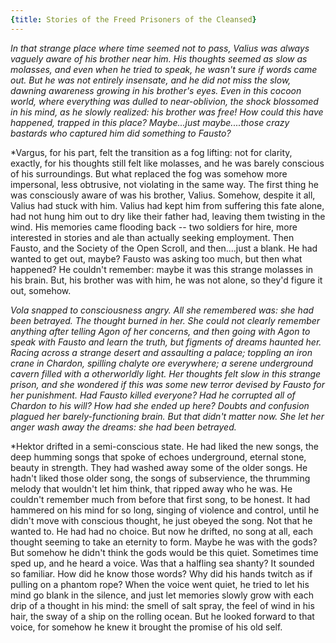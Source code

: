 ```yaml
---
{title: Stories of the Freed Prisoners of the Cleansed}
---
```

*In that strange place where time seemed not to pass, Valius was always vaguely aware of his brother near him. His thoughts seemed as slow as molasses, and even when he tried to speak, he wasn't sure if words came out. But he was not entirely insensate, and he did not miss the slow, dawning awareness growing in his brother's eyes. Even in this cocoon world, where everything was dulled to near-oblivion, the shock blossomed in his mind, as he slowly realized: his brother was free! How could this have happened, trapped in this place? Maybe...just maybe....those crazy bastards who captured him did something to Fausto?*

*Vargus, for his part, felt the transition as a fog lifting: not for clarity, exactly, for his thoughts still felt like molasses, and he was barely conscious of his surroundings. But what replaced the fog was somehow more impersonal, less obtrusive, not violating in the same way. The first thing he was consciously aware of was his brother, Valius. Somehow, despite it all, Valius had stuck with him. Valius had kept him from suffering this fate alone, had not hung him out to dry like their father had, leaving them twisting in the wind. His memories came flooding back -- two soldiers for hire, more interested in stories and ale than actually seeking employment. Then Fausto, and the Society of the Open Scroll, and then....just a blank. He had wanted to get out, maybe? Fausto was asking too much, but then what happened? He couldn't remember: maybe it was this strange molasses in his brain. But, his brother was with him, he was not alone, so they'd figure it out, somehow. 

*Vola snapped to consciousness angry. All she remembered was: she had been betrayed. The thought burned in her. She could not clearly remember anything after telling Agon of her concerns, and then going with Agon to speak with Fausto and learn the truth, but figments of dreams haunted her. Racing across a strange desert and assaulting a palace; toppling an iron crane in Chardon, spilling chalyte ore everywhere; a serene underground cavern filled with a otherworldly light. Her thoughts felt slow in this strange prison, and she wondered if this was some new terror devised by Fausto for her punishment. Had Fausto killed everyone? Had he corrupted all of Chardon to his will? How had she ended up here? Doubts and confusion plagued her barely-functioning brain. But that didn't matter now. She let her anger wash away the dreams: she had been betrayed.*

*Hektor drifted in a semi-conscious state. He had liked the new songs, the deep humming songs that spoke of echoes underground, eternal stone, beauty in strength. They had washed away some of the older songs. He hadn't liked those older song, the songs of subservience, the thrumming melody that wouldn't let him think, that ripped away who he was. He couldn't remember much from before that first song, to be honest. It had hammered on his mind for so long, singing of violence and control, until he didn't move with conscious thought, he just obeyed the song. Not that he wanted to. He had had no choice. But now he drifted, no song at all, each thought seeming to take an eternity to form. Maybe he was with the gods? But somehow he didn't think the gods would be this quiet. Sometimes time sped up, and he heard a voice. Was that a halfling sea shanty? It sounded so familiar. How did he know those words? Why did his hands twitch as if pulling on a phantom rope? When the voice went quiet, he tried to let his mind go blank in the silence, and just let memories slowly grow with each drip of a thought in his mind: the smell of salt spray, the feel of wind in his hair, the sway of a ship on the rolling ocean. But he looked forward to that voice, for somehow he knew it brought the promise of his old self. 